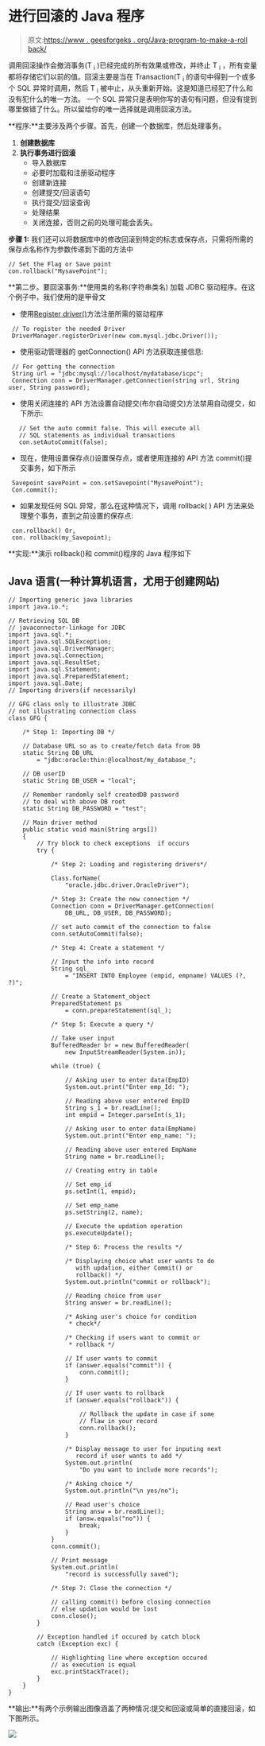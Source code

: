 # 进行回滚的 Java 程序

> 原文:[https://www . geesforgeks . org/Java-program-to-make-a-roll back/](https://www.geeksforgeeks.org/java-program-to-make-a-rollback/)

调用回滚操作会撤消事务(T <sub>i</sub> )已经完成的所有效果或修改，并终止 T <sub>i</sub> ，所有变量都将存储它们以前的值。回滚主要是当在 Transaction(T <sub>i</sub> 的语句中得到一个或多个 SQL 异常时调用，然后 T <sub>i</sub> 被中止，从头重新开始。这是知道已经犯了什么和没有犯什么的唯一方法。
一个 SQL 异常只是表明你写的语句有问题，但没有提到哪里做错了什么。所以留给你的唯一选择就是调用回滚方法。

**程序:**主要涉及两个步骤。首先，创建一个数据库，然后处理事务。

1.  **创建数据库**
2.  **执行事务进行回滚**
    *   导入数据库
    *   必要时加载和注册驱动程序
    *   创建新连接
    *   创建提交/回滚语句
    *   执行提交/回滚查询
    *   处理结果
    *   关闭连接，否则之前的处理可能会丢失。

**步骤 1:** 我们还可以将数据库中的修改回滚到特定的标志或保存点，只需将所需的保存点名称作为参数传递到下面的方法中

```
// Set the Flag or Save point 
con.rollback("MysavePoint");
```

**第二步。要回滚事务:**使用类的名称(字符串类名) 加载 JDBC 驱动程序。在这个例子中，我们使用的是甲骨文

*   使用[Register driver()](https://www.geeksforgeeks.org/establishing-jdbc-connection-in-java/)方法注册所需的驱动程序

```
 // To register the needed Driver
 DriverManager.registerDriver(new com.mysql.jdbc.Driver());
```

*   使用驱动管理器的 getConnection() API 方法获取连接信息:

```
 // For getting the connection
 String url = "jdbc:mysql://localhost/mydatabase/icpc";
 Connection conn = DriverManager.getConnection(string url, String user, String password);
```

*   使用关闭连接的 API 方法设置自动提交(布尔自动提交)方法禁用自动提交，如下所示:

```
   // Set the auto commit false. This will execute all
   // SQL statements as individual transactions
   con.setAutoCommit(false);
```

*   现在，使用设置保存点()设置保存点，或者使用连接的 API 方法 commit()提交事务，如下所示

```
 Savepoint savePoint = con.setSavepoint("MysavePoint");
 Con.commit();
```

*   如果发现任何 SQL 异常，那么在这种情况下，调用 rollback( ) API 方法来处理整个事务，直到之前设置的保存点:

```
 con.rollback() Or,
 con. rollback(my_Savepoint);
```

**实现:**演示 rollback()和 commit()程序的 Java 程序如下

## Java 语言(一种计算机语言，尤用于创建网站)

```
// Importing generic java libraries
import java.io.*;

// Retrieving SQL DB
// javaconnector-linkage for JDBC
import java.sql.*;
import java.sql.SQLException;
import java.sql.DriverManager;
import java.sql.Connection;
import java.sql.ResultSet;
import java.sql.Statement;
import java.sql.PreparedStatement;
import java.sql.Date;
// Importing drivers(if necessarily)

// GFG class only to illustrate JDBC
// not illustrating connection class
class GFG {

    /* Step 1: Importing DB */

    // Database URL so as to create/fetch data from DB
    static String DB_URL
        = "jdbc:oracle:thin:@localhost/my_database_";

    // DB userID
    static String DB_USER = "local";

    // Remember randomly self createdDB password
    // to deal with above DB root
    static String DB_PASSWORD = "test";

    // Main driver method
    public static void main(String args[])
    {
        // Try block to check exceptions  if occurs
        try {

            /* Step 2: Loading and registering drivers*/

            Class.forName(
                "oracle.jdbc.driver.OracleDriver");

            /* Step 3: Create the new connection */
            Connection conn = DriverManager.getConnection(
                DB_URL, DB_USER, DB_PASSWORD);

            // set auto commit of the connection to false
            conn.setAutoCommit(false);

            /* Step 4: Create a statement */

            // Input the info into record
            String sql_
                = "INSERT INTO Employee (empid, empname) VALUES (?, ?)";

            // Create a Statement_object
            PreparedStatement ps
                = conn.prepareStatement(sql_);

            /* Step 5: Execute a query */

            // Take user input
            BufferedReader br = new BufferedReader(
                new InputStreamReader(System.in));

            while (true) {

                // Asking user to enter data(EmpID)
                System.out.print("Enter emp_Id: ");

                // Reading above user entered EmpID
                String s_1 = br.readLine();
                int empid = Integer.parseInt(s_1);

                // Asking user to enter data(EmpName)
                System.out.print("Enter emp_name: ");

                // Reading above user entered EmpName
                String name = br.readLine();

                // Creating entry in table

                // Set emp_id
                ps.setInt(1, empid);

                // Set emp_name
                ps.setString(2, name);

                // Execute the updation operation
                ps.executeUpdate();

                /* Step 6: Process the results */

                /* Displaying choice what user wants to do
                   with updation, either Commit() or
                   rollback() */
                System.out.println("commit or rollback");

                // Reading choice from user
                String answer = br.readLine();

                /* Asking user's choice for condition
                 * check*/

                /* Checking if users want to commit or
                 * rollback */

                // If user wants to commit
                if (answer.equals("commit")) {
                    conn.commit();
                }

                // If user wants to rollback
                if (answer.equals("rollback")) {

                    // Rollback the update in case if some
                    // flaw in your record
                    conn.rollback();
                }

                /* Display message to user for inputing next
                   record if user wants to add */
                System.out.println(
                    "Do you want to include more records");

                /* Asking choice */
                System.out.println("\n yes/no");

                // Read user's choice
                String answ = br.readLine();
                if (answ.equals("no")) {
                    break;
                }
            }
            conn.commit();

            // Print message
            System.out.println(
                "record is successfully saved");

            /* Step 7: Close the connection */

            // calling commit() before closing connection
            // else updation would be lost
            conn.close();
        }

        // Exception handled if occured by catch block
        catch (Exception exc) {

            // Highlighting line where exception occured
            // as execution is equal
            exc.printStackTrace();
        }
    }
}
```

**输出:**有两个示例输出图像涵盖了两种情况:提交和回滚或简单的直接回滚，如下图所示。

![](img/539599a3fbb79d41e675adc92ba347ed.png)